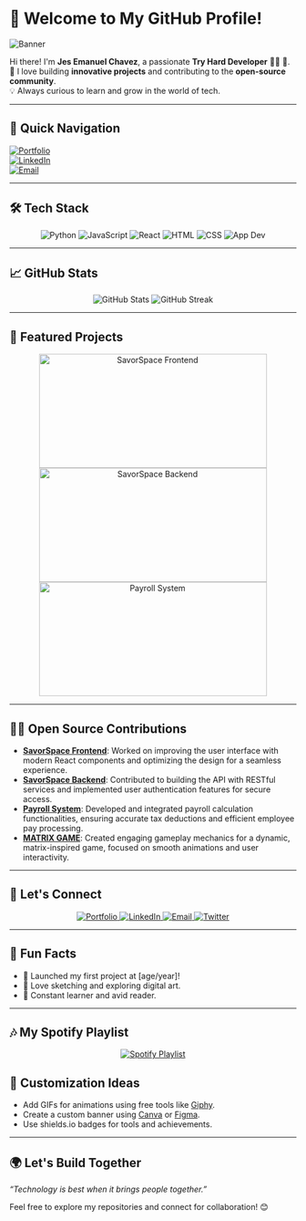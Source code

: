 # 🌟 Welcome to My GitHub Profile!

![Banner](https://64.media.tumblr.com/f6753c4537c395a5305d5e8b872a35bc/c2332f2c10cafb94-1c/s1280x1920/0f86834b55e59e62707ca253f8d6d212df1f1af9.jpg)

Hi there! I'm **Jes Emanuel Chavez**, a passionate **Try Hard Developer** 👨‍💻 🚀.  
🌱 I love building **innovative projects** and contributing to the **open-source community**.  
💡 Always curious to learn and grow in the world of tech.  

---

## 📌 **Quick Navigation**
[![Portfolio](https://img.shields.io/badge/Portfolio-Visit-blue?style=for-the-badge&logo=google-chrome)](#)  
[![LinkedIn](https://img.shields.io/badge/LinkedIn-Connect-blue?style=for-the-badge&logo=linkedin)](https://www.linkedin.com/in/jes-emanuel-chavez-b8ab0a342/)  
[![Email](https://img.shields.io/badge/Email-Send-blue?style=for-the-badge&logo=gmail)](mailto:chavezjes71@example.com)

---

## 🛠️ **Tech Stack**

<div align="center">
  <img src="https://img.shields.io/badge/Code-Python-3776AB?style=for-the-badge&logo=python&logoColor=white" alt="Python"/>
  <img src="https://img.shields.io/badge/Code-JavaScript-F7DF1E?style=for-the-badge&logo=javascript&logoColor=black" alt="JavaScript"/>
  <img src="https://img.shields.io/badge/Framework-React-61DAFB?style=for-the-badge&logo=react&logoColor=black" alt="React"/>
  <img src="https://img.shields.io/badge/Code-HTML-E34F26?style=for-the-badge&logo=html5&logoColor=white" alt="HTML"/>
  <img src="https://img.shields.io/badge/Code-CSS-1572B6?style=for-the-badge&logo=css3&logoColor=white" alt="CSS"/>
  <img src="https://img.shields.io/badge/Tools-App_Dev-4CAF50?style=for-the-badge&logo=appveyor&logoColor=white" alt="App Dev"/>
</div>


---

## 📈 **GitHub Stats**
<div align="center">
  <img src="https://github-readme-stats.vercel.app/api?username=Cappi-dev&show_icons=true&theme=radical" alt="GitHub Stats" />
  <img src="https://github-readme-streak-stats.herokuapp.com/?user=Cappi-dev&theme=radical" alt="GitHub Streak" />
</div>



---

## 🚀 **Featured Projects**
<div align="center">
  <a href="https://github.com/karl2522/SavorSpace-Frontend">
    <img src="https://i.pinimg.com/736x/8b/db/51/8bdb51ecf2f4c7d9a225a14b11a9d4dc.jpg?text=SavorSpace+Frontend" alt="SavorSpace Frontend" width="400" height="200" />
  </a>
  <a href="https://github.com/karl2522/SavorSpace-Backend">
    <img src="https://i.pinimg.com/736x/af/3a/74/af3a741c07d2cfb96176a2f11470d25f.jpg?text=SavorSpace+Backend" alt="SavorSpace Backend" width="400" height="200" />
  </a>
  <a href="https://github.com/Cappi-dev/Payroll_System">
    <img src="https://i.pinimg.com/736x/a7/02/c2/a702c2ee276e68e95dc53a08f4ddfe17.jpg?text=Payroll+System" alt="Payroll System" width="400" height="200" />
  </a>
</div>


---

## 🧑‍💻 **Open Source Contributions**
- **[SavorSpace Frontend](https://github.com/karl2522/SavorSpace-Frontend)**: Worked on improving the user interface with modern React components and optimizing the design for a seamless experience.  
- **[SavorSpace Backend](https://github.com/karl2522/SavorSpace-Backend)**: Contributed to building the API with RESTful services and implemented user authentication features for secure access.  
- **[Payroll System](https://github.com/Cappi-dev/Payroll_System)**: Developed and integrated payroll calculation functionalities, ensuring accurate tax deductions and efficient employee pay processing.  
- **[MATRIX GAME](https://github.com/Cappi-dev/MATRIX-GAME)**: Created engaging gameplay mechanics for a dynamic, matrix-inspired game, focused on smooth animations and user interactivity.  

---

## 🎯 **Let's Connect**
<div align="center">
  <a href="https://yourportfolio.com">
    <img src="https://img.shields.io/badge/Portfolio-Visit-orange?style=for-the-badge&logo=google-chrome&logoColor=white" alt="Portfolio" />
  </a>
  <a href="https://linkedin.com/in/yourprofile">
    <img src="https://img.shields.io/badge/LinkedIn-Connect-blue?style=for-the-badge&logo=linkedin&logoColor=white" alt="LinkedIn" />
  </a>
  <a href="mailto:youremail@example.com">
    <img src="https://img.shields.io/badge/Email-Contact-red?style=for-the-badge&logo=gmail&logoColor=white" alt="Email" />
  </a>
  <a href="https://twitter.com/yourprofile">
    <img src="https://img.shields.io/badge/Twitter-Follow-blue?style=for-the-badge&logo=twitter&logoColor=white" alt="Twitter" />
  </a>
</div>

---

## 💬 **Fun Facts**
- 🚀 Launched my first project at [age/year]!  
- 🎨 Love sketching and exploring digital art.  
- 🌱 Constant learner and avid reader.

---
## 🎶 **My Spotify Playlist**
<div align="center">
  <a href="https://open.spotify.com/playlist/1pAi9UkQMFyPMYFA0jPgae?si=3dfc0373d4a54fed" target="_blank">
    <img src="https://img.shields.io/badge/Spotify-Listen-green?style=for-the-badge&logo=spotify&logoColor=white" alt="Spotify Playlist" />
  </a>
</div>


## 🎨 **Customization Ideas**
- Add GIFs for animations using free tools like [Giphy](https://giphy.com/).  
- Create a custom banner using [Canva](https://www.canva.com/) or [Figma](https://www.figma.com/).  
- Use shields.io badges for tools and achievements.  

---

## 🌍 **Let's Build Together**
_“Technology is best when it brings people together.”_

Feel free to explore my repositories and connect for collaboration! 😊  
